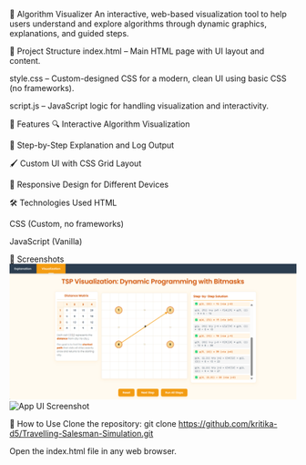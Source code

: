 🚀 Algorithm Visualizer
An interactive, web-based visualization tool to help users understand and explore algorithms through dynamic graphics, explanations, and guided steps.

📁 Project Structure
index.html – Main HTML page with UI layout and content.

style.css – Custom-designed CSS for a modern, clean UI using basic CSS (no frameworks).

script.js – JavaScript logic for handling visualization and interactivity.

🎯 Features
🔍 Interactive Algorithm Visualization

🧠 Step-by-Step Explanation and Log Output

🖌️ Custom UI with CSS Grid Layout

📱 Responsive Design for Different Devices

🛠️ Technologies Used
HTML

CSS (Custom, no frameworks)

JavaScript (Vanilla)

📸 Screenshots
<img src="screenshots/ui-preview.png" alt="App UI Screenshot" width="600"/>
<img src="screenshots/user-guide.png" alt="App UI Screenshot" width="600"/>

🧪 How to Use
Clone the repository:
git clone https://github.com/kritika-d5/Travelling-Salesman-Simulation.git

Open the index.html file in any web browser.
